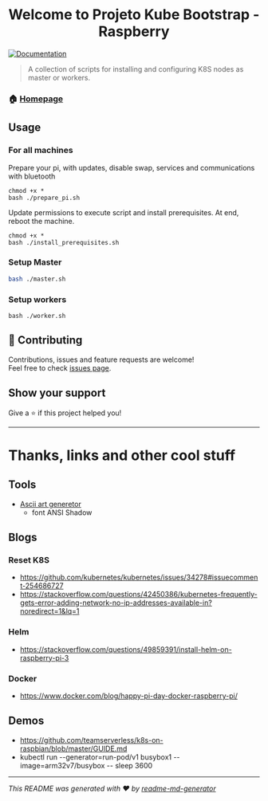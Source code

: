 <h1 align="center">Welcome to Projeto Kube Bootstrap - <b>Raspberry</b></h1>
<p>
  <a href="https://projetokube.github.io/" target="_blank">
    <img alt="Documentation" src="https://img.shields.io/badge/documentation-yes-brightgreen.svg" />
  </a>
</p>

> A collection of scripts for installing and configuring K8S nodes as master or workers.

### 🏠 [Homepage](https://projetokube.github.io/)

## Usage


### For all machines

Prepare your pi, with updates, disable swap, services and communications with bluetooth

```
chmod +x *
bash ./prepare_pi.sh
```


Update permissions to execute script and install prerequisites. At end, reboot the machine.

```
chmod +x *
bash ./install_prerequisites.sh
```

### Setup Master
```sh
bash ./master.sh
```

### Setup workers
```
bash ./worker.sh
```

## 🤝 Contributing

Contributions, issues and feature requests are welcome!<br />Feel free to check [issues page](https://github.com/CBSIIFSLagarto/scripts-install-kubernetes/issues).

## Show your support

Give a ⭐️ if this project helped you!

***

# Thanks, links and other cool stuff


## Tools
- [Ascii art generetor](http://patorjk.com/software/taag/)
  - font ANSI Shadow

## Blogs

### Reset K8S
- https://github.com/kubernetes/kubernetes/issues/34278#issuecomment-254686727
- https://stackoverflow.com/questions/42450386/kubernetes-frequently-gets-error-adding-network-no-ip-addresses-available-in?noredirect=1&lq=1

### Helm
 - https://stackoverflow.com/questions/49859391/install-helm-on-raspberry-pi-3

### Docker
- https://www.docker.com/blog/happy-pi-day-docker-raspberry-pi/

## Demos
- https://github.com/teamserverless/k8s-on-raspbian/blob/master/GUIDE.md
- kubectl run --generator=run-pod/v1 busybox1 --image=arm32v7/busybox -- sleep 3600

***
_This README was generated with ❤️ by [readme-md-generator](https://github.com/kefranabg/readme-md-generator)_
